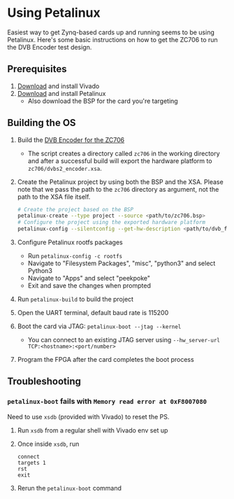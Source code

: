# Using Petalinux

Easiest way to get Zynq-based cards up and running seems to be using Petalinux.
Here's some basic instructions on how to get the ZC706 to run the DVB Encoder
test design.

## Prerequisites

1. [Download][vivado download] and install Vivado
1. [Download][petalinux download] and install Petalinux
    - Also download the BSP for the card you're targeting

## Building the OS

1. Build the [DVB Encoder for the ZC706][dvb_fpga_zc706]
    - The script creates a directory called `zc706` in the working directory and
    after a successful build will export the hardware platform to
    `zc706/dvbs2_encoder.xsa`.
1. Create the Petalinux project by using both the BSP and the XSA. Please note
   that we pass the path to the `zc706` directory as argument, not the path to
   the XSA file itself.

    ```bash
    # Create the project based on the BSP
    petalinux-create --type project --source <path/to/zc706.bsp>
    # Configure the project using the exported hardware platform
    petalinux-config --silentconfig --get-hw-description <path/to/dvb_fpga/zc706>
    ```

1. Configure Petalinux rootfs packages
    - Run `petalinux-config -c rootfs`
    - Navigate to "Filesystem Packages", "misc", "python3" and select Python3
    - Navigate to "Apps" and select "peekpoke"
    - Exit and save the changes when prompted
1. Run `petalinux-build` to build the project
1. Open the UART terminal, default baud rate is 115200
1. Boot the card via JTAG: `petalinux-boot --jtag --kernel`
    - You can connect to an existing JTAG server using `--hw_server-url
  TCP:<hostname>:<port/number>`
1. Program the FPGA after the card completes the boot process

## Troubleshooting

### `petalinux-boot` fails with `Memory read error at 0xF8007080`

Need to use `xsdb` (provided with Vivado) to reset the PS.

1. Run `xsdb` from a regular shell with Vivado env set up
1. Once inside `xsdb`, run

    ```
    connect
    targets 1
    rst
    exit
    ```

1. Rerun the `petalinux-boot` command

[dvb_fpga_zc706]: https://github.com/phase4ground/dvb_fpga/tree/master/build/vivado/zc706
[petalinux download]: https://www.xilinx.com/support/download/index.html/content/xilinx/en/downloadNav/embedded-design-tools.html
[vivado download]: https://www.xilinx.com/support/download.html
